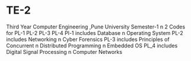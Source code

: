 # TE-2
Third Year Computer Engineering ,Pune University Semester-1 n 2 Codes for PL-1 PL-2 PL-3 PL-4
Pl-1 includes Database n Operating System
PL-2 includes Networking n Cyber Forensics
PL-3 includes Principles of Concurrent n Distributed Programming n Embedded OS 
PL_4 includes Digital Signal Processing n Computer Networks
